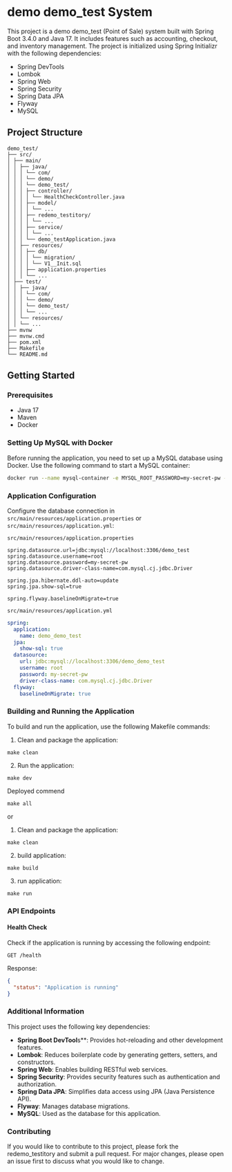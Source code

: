 # demo demo_test System

This project is a demo demo_test (Point of Sale) system built with Spring Boot 3.4.0 and Java 17. It includes features such as accounting, checkout, and inventory management. The project is initialized using Spring Initializr with the following dependencies:

- Spring DevTools
- Lombok
- Spring Web
- Spring Security
- Spring Data JPA
- Flyway
- MySQL

## Project Structure

```
demo_test/
├── src/
│ ├── main/
│ │ ├── java/
│ │ │ └── com/
│ │ │ └── demo/
│ │ │ └── demo_test/
│ │ │ ├── controller/
│ │ │ │ └── HealthCheckController.java
│ │ │ ├── model/
│ │ │ │ └── ...
│ │ │ ├── redemo_testitory/
│ │ │ │ └── ...
│ │ │ ├── service/
│ │ │ │ └── ...
│ │ │ └── demo_testApplication.java
│ │ ├── resources/
│ │ │ ├── db/
│ │ │ │ └── migration/
│ │ │ │ └── V1__Init.sql
│ │ │ ├── application.properties
│ │ │ └── ...
│ ├── test/
│ │ ├── java/
│ │ │ └── com/
│ │ │ └── demo/
│ │ │ └── demo_test/
│ │ │ └── ...
│ │ └── resources/
│ │ └── ...
├── mvnw
├── mvnw.cmd
├── pom.xml
├── Makefile
└── README.md
```


## Getting Started

### Prerequisites

- Java 17
- Maven
- Docker

### Setting Up MySQL with Docker

Before running the application, you need to set up a MySQL database using Docker. Use the following command to start a MySQL container:

```bash
docker run --name mysql-container -e MYSQL_ROOT_PASSWORD=my-secret-pw -p 3306:3306 -d mysql:latest
```

### Application Configuration
Configure the database connection in `src/main/resources/application.properties` or `src/main/resources/application.yml`:

`src/main/resources/application.properties`
```
spring.datasource.url=jdbc:mysql://localhost:3306/demo_test
spring.datasource.username=root
spring.datasource.password=my-secret-pw
spring.datasource.driver-class-name=com.mysql.cj.jdbc.Driver

spring.jpa.hibernate.ddl-auto=update
spring.jpa.show-sql=true

spring.flyway.baselineOnMigrate=true
```
`src/main/resources/application.yml`

```yml
spring:
  application:
    name: demo_demo_test
  jpa:
    show-sql: true
  datasource:
    url: jdbc:mysql://localhost:3306/demo_demo_test
    username: root
    password: my-secret-pw
    driver-class-name: com.mysql.cj.jdbc.Driver
  flyway:
    baselineOnMigrate: true
```

### Building and Running the Application
To build and run the application, use the following Makefile commands:

1. Clean and package the application:
```make
make clean
```

2. Run the application:
```make
make dev
```

Deployed commend
```make
make all
```
or
1. Clean and package the application:
```make
make clean
```

2. build application:
```make
make build
```

3. run application:
```make
make run
```

### API Endpoints
#### Health Check
Check if the application is running by accessing the following endpoint:
```
GET /health
```
Response:
```json
{
  "status": "Application is running"
}
```

### Additional Information
This project uses the following key dependencies:

* **Spring Boot DevTool**s**: Provides hot-reloading and other development features.
* **Lombok**: Reduces boilerplate code by generating getters, setters, and constructors.
* **Spring Web**: Enables building RESTful web services.
* **Spring Security**: Provides security features such as authentication and authorization.
* **Spring Data JPA**: Simplifies data access using JPA (Java Persistence API).
* **Flyway**: Manages database migrations.
* **MySQL**: Used as the database for this application.

### Contributing
If you would like to contribute to this project, please fork the redemo_testitory and submit a pull request. For major changes, please open an issue first to discuss what you would like to change.